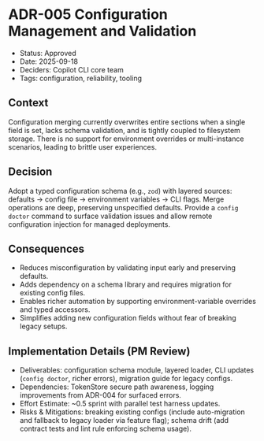 # ADR-005 Configuration Management and Validation

- Status: Approved
- Date: 2025-09-18
- Deciders: Copilot CLI core team
- Tags: configuration, reliability, tooling

## Context
Configuration merging currently overwrites entire sections when a single field is set, lacks schema validation, and is tightly coupled to filesystem storage. There is no support for environment overrides or multi-instance scenarios, leading to brittle user experiences.

## Decision
Adopt a typed configuration schema (e.g., `zod`) with layered sources: defaults → config file → environment variables → CLI flags. Merge operations are deep, preserving unspecified defaults. Provide a `config doctor` command to surface validation issues and allow remote configuration injection for managed deployments.

## Consequences
- Reduces misconfiguration by validating input early and preserving defaults.
- Adds dependency on a schema library and requires migration for existing config files.
- Enables richer automation by supporting environment-variable overrides and typed accessors.
- Simplifies adding new configuration fields without fear of breaking legacy setups.

## Implementation Details (PM Review)
- Deliverables: configuration schema module, layered loader, CLI updates (`config doctor`, richer errors), migration guide for legacy configs.
- Dependencies: TokenStore secure path awareness, logging improvements from ADR-004 for surfaced errors.
- Effort Estimate: ~0.5 sprint with parallel test harness updates.
- Risks & Mitigations: breaking existing configs (include auto-migration and fallback to legacy loader via feature flag); schema drift (add contract tests and lint rule enforcing schema usage).
